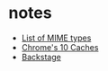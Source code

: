 # notes

- [List of MIME types](https://www.iana.org/assignments/media-types/media-types.xhtml)
- [Chrome's 10 Caches](http://web.archive.org/web/20160405131722/http://gent.ilcore.com/2011/02/chromes-10-caches.html?showComment=1297102528799#c5411401837359385517)
- [Backstage](https://github.com/backstage/backstage)
